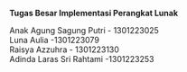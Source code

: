 **Tugas Besar Implementasi Perangkat Lunak**

Anak Agung Sagung Putri - 1301223025 \
Luna Aulia -1301223079 \
Raisya Azzuhra - 1301223130 \
Adinda Laras Sri Rahtami -1301223253
